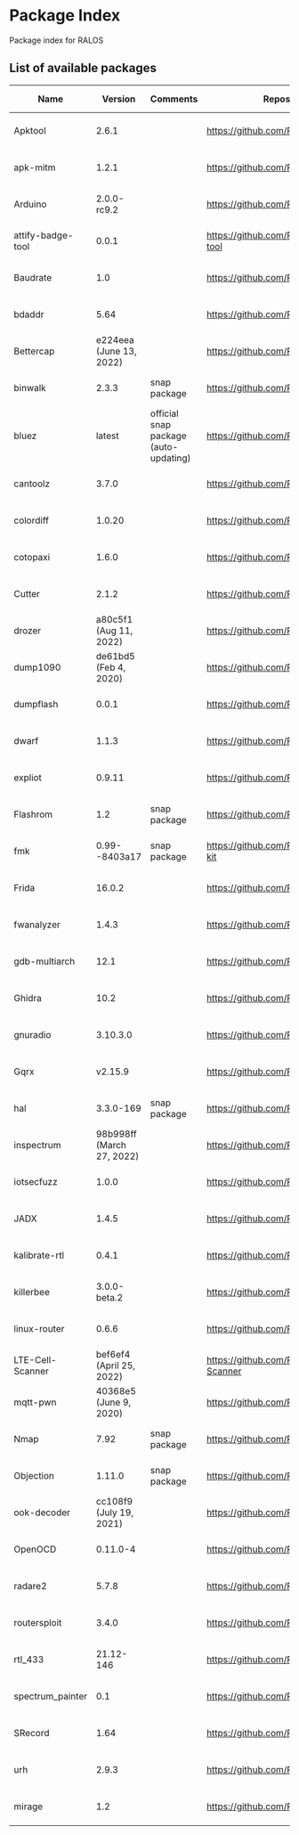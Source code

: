 # Package Index

Package index for RALOS

## List of available packages

| Name              | Version                   | Comments                              | Repository URL                                | Build date   |
|-------------------|---------------------------|---------------------------------------|-----------------------------------------------|--------------|
| Apktool           | 2.6.1                     |                                       | https://github.com/Ral0s/apktool           | Aug 8, 2022  |
| apk-mitm          | 1.2.1                     |                                       | https://github.com/Ral0s/apk-mitm          | Sep 6, 2022  |
| Arduino           | 2.0.0-rc9.2               |                                       | https://github.com/Ral0s/ArduinoIDE        | Aug 12, 2022 |
| attify-badge-tool | 0.0.1                     |                                       | https://github.com/Ral0s/attify-badge-tool | Aug 16, 2022 |
| Baudrate          | 1.0                       |                                       | https://github.com/Ral0s/baudrate          | Aug 17, 2022 |
| bdaddr            | 5.64                      |                                       | https://github.com/Ral0s/bdaddr            | Aug 17, 2022 |
| Bettercap         | e224eea (June 13, 2022)   |                                       | https://github.com/Ral0s/bettercap         | Aug 8, 2022  |
| binwalk           | 2.3.3                     | snap package                          | https://github.com/Ral0s/binwalk           | Aug 23, 2022 |
| bluez             | latest                    | official snap package (auto-updating) | https://github.com/Ral0s/bluez             | Aug 17, 2022 |
| cantoolz          | 3.7.0                     |                                       | https://github.com/Ral0s/CANToolz          | Aug 29, 2022 |
| colordiff         | 1.0.20                    |                                       | https://github.com/Ral0s/colordiff         | Aug 24, 2022 |
| cotopaxi          | 1.6.0                     |                                       | https://github.com/Ral0s/cotopaxi          | Aug 29, 2022 |
| Cutter            | 2.1.2                     |                                       | https://github.com/Ral0s/cutter            | Nov 9, 2022  |
| drozer            | a80c5f1 (Aug 11, 2022)    |                                       | https://github.com/Ral0s/drozer            | Sep 05, 2022 |
| dump1090          | de61bd5 (Feb 4, 2020)     |                                       | https://github.com/Ral0s/dump1090          | Aug 29, 2022 |
| dumpflash         | 0.0.1                     |                                       | https://github.com/Ral0s/dumpflash         | Aug 29, 2022 |
| dwarf             | 1.1.3                     |                                       | https://github.com/Ral0s/Dwarf             | Aug 29, 2022 |
| expliot           | 0.9.11                    |                                       | https://github.com/Ral0s/expliot           | Sep 6, 2022  |
| Flashrom          | 1.2                       | snap package                          | https://github.com/Ral0s/flashrom          | Aug 12, 2022 |
| fmk               | 0.99--8403a17             | snap package                          | https://github.com/Ral0s/firmware-mod-kit  | Aug 18, 2022 |
| Frida             | 16.0.2                    |                                       | https://github.com/Ral0s/frida             | Nov 14, 2022 |
| fwanalyzer        | 1.4.3                     |                                       | https://github.com/Ral0s/fwanalyzer        | Sep 2, 2022  |
| gdb-multiarch     | 12.1                      |                                       | https://github.com/Ral0s/gdb-multiarch     | Sep 4, 2022  |
| Ghidra            | 10.2                      |                                       | https://github.com/Ral0s/ghidra            | Nov 9, 2022  |
| gnuradio          | 3.10.3.0                  |                                       | https://github.com/Ral0s/gnuradio          | Aug 18, 2022 |
| Gqrx              | v2.15.9                   |                                       | https://github.com/Ral0s/gqrx              | Aug 16, 2022 |
| hal               | 3.3.0-169                 | snap package                          | https://github.com/Ral0s/hal               | Sep 8, 2022  |
| inspectrum        | 98b998ff (March 27, 2022) |                                       | https://github.com/Ral0s/inspectrum        | Aug 25, 2022 |
| iotsecfuzz        | 1.0.0                     |                                       | https://github.com/Ral0s/iotsecfuzz        | Sep 5, 2022  |
| JADX              | 1.4.5                     |                                       | https://github.com/Ral0s/jadx              | Nov 14, 2022 |
| kalibrate-rtl     | 0.4.1                     |                                       | https://github.com/Ral0s/kalibrate-rtl     | Aug 30, 2022 |
| killerbee         | 3.0.0-beta.2              |                                       | https://github.com/Ral0s/killerbee         | Aug 13, 2022 |
| linux-router      | 0.6.6                     |                                       | https://github.com/Ral0s/linux-router      | Aug 19, 2022 |
| LTE-Cell-Scanner  | bef6ef4 (April 25, 2022)  |                                       | https://github.com/Ral0s/LTE-Cell-Scanner  | Aug 31, 2022 |
| mqtt-pwn          | 40368e5 (June 9, 2020)    |                                       | https://github.com/Ral0s/mqtt-pwn          | Sep 9, 2022  |
| Nmap              | 7.92                      | snap package                          | https://github.com/Ral0s/nmap              | Aug 11, 2022 |
| Objection         | 1.11.0                    | snap package                          | https://github.com/Ral0s/objection         | Aug 10, 2022 |
| ook-decoder       | cc108f9 (July 19, 2021)   |                                       | https://github.com/Ral0s/ook-decoder       | Aug 26, 2022 |
| OpenOCD           | 0.11.0-4                  |                                       | https://github.com/Ral0s/OpenOCD           | Aug 26, 2022 |
| radare2           | 5.7.8                     |                                       | https://github.com/Ral0s/radare2           | Nov 14, 2022 |
| routersploit      | 3.4.0                     |                                       | https://github.com/Ral0s/routersploit      | Aug 29, 2022 |
| rtl_433           | 21.12-146                 |                                       | https://github.com/Ral0s/rtl_433           | Sep 5, 2022  |
| spectrum_painter  | 0.1                       |                                       | https://github.com/Ral0s/spectrum_painter  | Aug 31, 2022 |
| SRecord           | 1.64                      |                                       | https://github.com/Ral0s/SRecord           | Aug 13, 2022 |
| urh               | 2.9.3                     |                                       | https://github.com/Ral0s/urh               | Aug 29, 2022 |
| mirage               | 1.2                     |                                       | https://github.com/Ral0s/mirage               | May 24, 2024 |